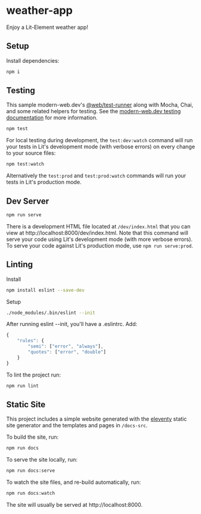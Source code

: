# weather-app
Enjoy a Lit-Element weather app!


## Setup

Install dependencies:

```bash
npm i
```

## Testing

This sample modern-web.dev's
[@web/test-runner](https://www.npmjs.com/package/@web/test-runner) along with
Mocha, Chai, and some related helpers for testing. See the
[modern-web.dev testing documentation](https://modern-web.dev/docs/test-runner/overview) for
more information.


```bash
npm test
```

For local testing during development, the `test:dev:watch` command will run your tests in Lit's development mode (with verbose errors) on every change to your source files:

```bash
npm test:watch
```

Alternatively the `test:prod` and `test:prod:watch` commands will run your tests in Lit's production mode.

## Dev Server

```bash
npm run serve
```

There is a development HTML file located at `/dev/index.html` that you can view at http://localhost:8000/dev/index.html. Note that this command will serve your code using Lit's development mode (with more verbose errors). To serve your code against Lit's production mode, use `npm run serve:prod`.

## Linting
Install
```bash
npm install eslint --save-dev
```

Setup
```bash
./node_modules/.bin/eslint --init
```

After running eslint --init, you'll have a .eslintrc. Add:

```javascript
{
    "rules": {
        "semi": ["error", "always"],
        "quotes": ["error", "double"]
    }
}
```

To lint the project run:

```bash
npm run lint
```

## Static Site

This project includes a simple website generated with the [eleventy](11ty.dev) static site generator and the templates and pages in `/docs-src`.

To build the site, run:

```bash
npm run docs
```

To serve the site locally, run:

```bash
npm run docs:serve
```

To watch the site files, and re-build automatically, run:

```bash
npm run docs:watch
```

The site will usually be served at http://localhost:8000.

